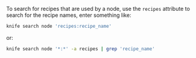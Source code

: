To search for recipes that are used by a node, use the `recipes`
attribute to search for the recipe names, enter something like:

```bash
knife search node 'recipes:recipe_name'
```

or:

```bash
knife search node '*:*' -a recipes | grep 'recipe_name'
```
